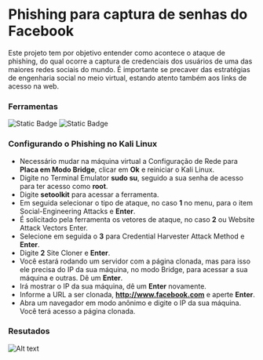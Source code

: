 # Phishing para captura de senhas do Facebook

Este projeto tem por objetivo entender como acontece o ataque de phishing, do qual ocorre a captura de credenciais dos usuários de uma das maiores redes sociais do mundo. É importante se precaver das estratégias de engenharia social no meio virtual, estando atento também aos links de acesso na web. 

### Ferramentas
![Static Badge](https://img.shields.io/badge/Kali%20Linux-black?style=flat&logo=Kali%20Linux&logoColor=white&logoSize=auto&link=https%3A%2F%2Fwww.kali.org%2F)
![Static Badge](https://img.shields.io/badge/Setoolkit-black?style=flat&logo=GNOME%20Terminal&logoColor=white&logoSize=auto&link=https%3A%2F%2Fwww.kali.org%2F)

### Configurando o Phishing no Kali Linux

- Necessário mudar na máquina virtual a Configuração de Rede para **Placa em Modo Bridge**, clicar em **Ok** e reiniciar o Kali Linux. 
- Digite no Terminal Emulator **sudo su**, seguido a sua senha de acesso para ter acesso como **root**.
- Digite **setoolkit** para acessar a ferramenta.
- Em seguida selecionar o tipo de ataque, no caso **1** no menu, para o item Social-Engineering Attacks e **Enter**.
- É solicitado pela ferramenta os vetores de ataque, no caso **2** ou Website Attack Vectors Enter.
- Selecione em seguida o **3** para Credential Harvester Attack Method e **Enter**.
- Digite **2** Site Cloner e **Enter**.
- Você estará rodando um servidor com a página clonada, mas para isso ele precisa do IP da sua máquina, no modo Bridge, para acessar a sua máquina e outras. Dê um **Enter**.
- Irá mostrar o IP da sua máquina, dê um **Enter** novamente.
- Informe a URL a ser clonada, **http://www.facebook.com** e aperte **Enter**.
- Abra um navegador em modo anônimo e digite o IP da sua máquina. Você terá acesso a página clonada.

### Resutados

![Alt text](./passwd.png "Optional title")

